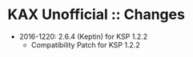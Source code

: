 # KAX Unofficial :: Changes

* 2016-1220: 2.6.4 (Keptin) for KSP 1.2.2
	+ Compatibility Patch for KSP 1.2.2 
